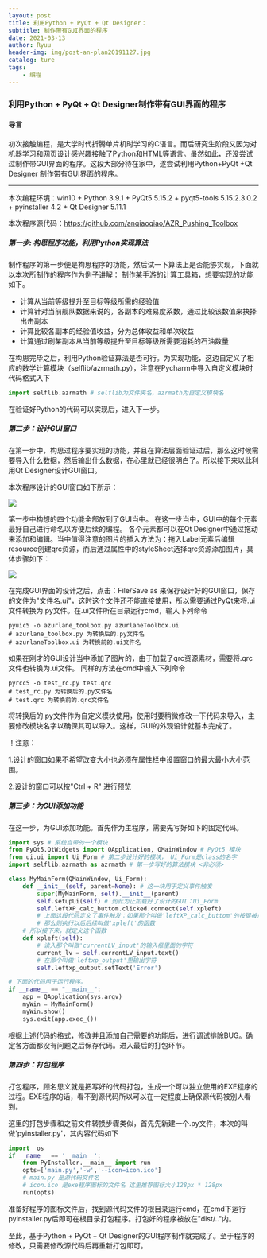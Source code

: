 ```yaml
---
layout: post
title: 利用Python + PyQt + Qt Designer：
subtitle: 制作带有GUI界面的程序
date: 2021-03-13
author: Ryuu
header-img: img/post-an-plan20191127.jpg
catalog: ture
tags:
    - 编程
---
```


### 利用Python + PyQt + Qt Designer制作带有GUI界面的程序



#### 导言

​		初次接触编程，是大学时代折腾单片机时学习的C语言。而后研究生阶段又因为对机器学习和网页设计感兴趣接触了Python和HTML等语言。虽然如此，还没尝试过制作带GUI界面的程序。这段大部分待在家中，遂尝试利用Python+PyQt +Qt Designer 制作带有GUI界面的程序。

<hr>
本次编程环境：win10 + Python 3.9.1 + PyQt5 5.15.2 + pyqt5-tools 5.15.2.3.0.2 + pyinstaller 4.2 + Qt Designer 5.11.1

本次程序源代码：https://github.com/anqiaoqiao/AZR_Pushing_Toolbox

##### 第一步: 构思程序功能，利用Python实现算法

制作程序的第一步便是构思程序的功能，然后试一下算法上是否能够实现，下面就以本次所制作的程序作为例子讲解： 制作某手游的计算工具箱，想要实现的功能如下。

- 计算从当前等级提升至目标等级所需的经验值
- 计算针对当前舰队数据来说的，各副本的难易度系数，通过比较该数值来抉择出击副本
- 计算比较各副本的经验值收益，分为总体收益和单次收益
- 计算通过刷某副本从当前等级提升至目标等级所需要消耗的石油数量

在构思完毕之后，利用Python验证算法是否可行。为实现功能，这边自定义了相应的数学计算模块（selflib/azrmath.py），注意在Pycharm中导入自定义模块时代码格式入下

```python
import selflib.azrmath # selflib为文件夹名，azrmath为自定义模块名
```

在验证好Python的代码可以实现后，进入下一步。

##### 第二步：设计GUI窗口

在第一步中，构思过程序要实现的功能，并且在算法层面验证过后，那么这时候需要导入什么数据，然后输出什么数据，在心里就已经很明白了。所以接下来以此利用Qt Designer设计GUI窗口。

本次程序设计的GUI窗口如下所示：

![](http://picgo.oss-ap-northeast-1.aliyuncs.com/img/GUI_looklike.jpg?x-oss-process=style/mystyle)

第一步中构想的四个功能全部放到了GUI当中。 在这一步当中，GUI中的每个元素最好自己进行命名以方便后续的编程。 各个元素都可以在Qt Designer中通过拖动来添加和编辑。当中值得注意的图片的插入方法为：拖入Label元素后编辑resource创建qrc资源，而后通过属性中的styleSheet选择qrc资源添加图片，具体步骤如下：

![](http://picgo.oss-ap-northeast-1.aliyuncs.com/img/GUI_src.jpg?x-oss-process=style/mystyle)

在完成GUI界面的设计之后，点击：File/Save as 来保存设计好的GUI窗口，保存的文件为"文件名.ui"，这时这个文件还不能直接使用，所以需要通过PyQt来将.ui文件转换为.py文件。在.ui文件所在目录运行cmd，输入下列命令

```
pyuic5 -o azurlane_toolbox.py azurlaneToolbox.ui
# azurlane_toolbox.py 为转换后的.py文件名
# azurlaneToolbox.ui 为转换前的.ui文件名
```

如果在刚才的GUI设计当中添加了图片的，由于加载了qrc资源素材，需要将.qrc文件也转换为.ui文件。 同样的方法在cmd中输入下列命令

```
pyrcc5 -o test_rc.py test.qrc
# test_rc.py 为转换后的.py文件名
# test.qrc 为转换前的.qrc文件名
```

将转换后的.py文件作为自定义模块使用，使用时要稍微修改一下代码来导入，主要修改模块名字以确保其可以导入。这样，GUI的外观设计就基本完成了。

！注意：

1.设计的窗口如果不希望改变大小也必须在属性栏中设置窗口的最大最小大小范围。

2.设计的窗口可以按"Ctrl + R" 进行预览

##### 第三步：为GUI添加功能

在这一步，为GUI添加功能。首先作为主程序，需要先写好如下的固定代码。

```python
import sys # 系统自带的一个模块
from PyQt5.QtWidgets import QApplication, QMainWindow # PyQt5 模块
from ui.ui import Ui_Form # 第二步设计好的模块， Ui_Form是class的名字
import selflib.azrmath as azrmath # 第一步写好的算法模块 <非必须>

class MyMainForm(QMainWindow, Ui_Form):
    def __init__(self, parent=None): # 这一块用于定义事件触发
        super(MyMainForm, self).__init__(parent)
        self.setupUi(self) # 到此为止加载好了设计的GUI：Ui_Form
        self.leftXP_calc_buttom.clicked.connect(self.xpleft)
        # 上面这段代码定义了事件触发：如果那个叫做'leftXP_calc_buttom'的按键被点击了，
        # 那么则执行以后后续叫做'xpleft'的函数
    # 所以接下来，就定义这个函数
    def xpleft(self):
        # 读入那个叫做'currentLV_input'的输入框里面的字符
        current_lv = self.currentLV_input.text()
        # 在那个叫做'leftxp_output'里输出字符
        self.leftxp_output.setText('Error')

# 下面的代码用于运行程序。
if __name__ == "__main__":
    app = QApplication(sys.argv)
    myWin = MyMainForm()
    myWin.show()
    sys.exit(app.exec_())
```

根据上述代码的格式，修改并且添加自己需要的功能后，进行调试排除BUG。确定各方面都没有问题之后保存代码。进入最后的打包环节。

##### 第四步：打包程序

打包程序，顾名思义就是把写好的代码打包，生成一个可以独立使用的EXE程序的过程。EXE程序的话，看不到源代码所以可以在一定程度上确保源代码被别人看到。

这里的打包步骤和之前文件转换步骤类似，首先先新建一个.py文件，本次的叫做'pyinstaller.py'，其内容代码如下

```python
import  os
if __name__ == '__main__':
    from PyInstaller.__main__ import run
    opts=['main.py','-w','--icon=icon.ico'] 
    # main.py 是源代码文件名
    # icon.ico 是exe程序图标的文件名 这里推荐图标大小128px * 128px
    run(opts)
```

准备好程序的图标文件后，找到源代码文件的根目录运行cmd，在cmd下运行pyinstaller.py后即可在根目录打包程序。打包好的程序被放在"dist/.."内。

至此，基于Python + PyQt + Qt Designer的GUI程序制作就完成了。至于程序的修改，只需要修改源代码后再重新打包即可。